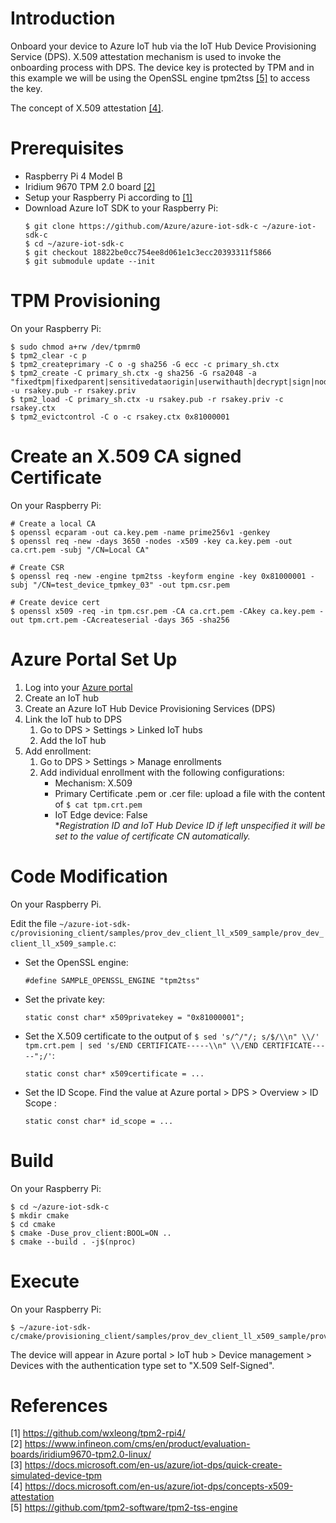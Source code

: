 # Introduction

Onboard your device to Azure IoT hub via the IoT Hub Device Provisioning Service (DPS). X.509 attestation mechanism is used to invoke the onboarding process with DPS. The device key is protected by TPM and in this example we will be using the OpenSSL engine tpm2tss [[5]](#5) to access the key.

The concept of X.509 attestation [[4]](#4).

# Prerequisites

- Raspberry Pi 4 Model B 
- Iridium 9670 TPM 2.0 board [[2]](#2)
- Setup your Raspberry Pi according to [[1]](#1)
- Download Azure IoT SDK to your Raspberry Pi:
    ```
    $ git clone https://github.com/Azure/azure-iot-sdk-c ~/azure-iot-sdk-c
    $ cd ~/azure-iot-sdk-c
    $ git checkout 18822be0cc754ee8d061e1c3ecc20393311f5866
    $ git submodule update --init
    ```

# TPM Provisioning

On your Raspberry Pi:
```
$ sudo chmod a+rw /dev/tpmrm0
$ tpm2_clear -c p
$ tpm2_createprimary -C o -g sha256 -G ecc -c primary_sh.ctx
$ tpm2_create -C primary_sh.ctx -g sha256 -G rsa2048 -a "fixedtpm|fixedparent|sensitivedataorigin|userwithauth|decrypt|sign|noda" -u rsakey.pub -r rsakey.priv
$ tpm2_load -C primary_sh.ctx -u rsakey.pub -r rsakey.priv -c rsakey.ctx
$ tpm2_evictcontrol -C o -c rsakey.ctx 0x81000001
```

# Create an X.509 CA signed Certificate

On your Raspberry Pi:
```
# Create a local CA
$ openssl ecparam -out ca.key.pem -name prime256v1 -genkey
$ openssl req -new -days 3650 -nodes -x509 -key ca.key.pem -out ca.crt.pem -subj "/CN=Local CA"

# Create CSR
$ openssl req -new -engine tpm2tss -keyform engine -key 0x81000001 -subj "/CN=test_device_tpmkey_03" -out tpm.csr.pem

# Create device cert
$ openssl x509 -req -in tpm.csr.pem -CA ca.crt.pem -CAkey ca.key.pem -out tpm.crt.pem -CAcreateserial -days 365 -sha256
```

# Azure Portal Set Up

1. Log into your [Azure portal](https://portal.azure.com/)
2. Create an IoT hub
3. Create an Azure IoT Hub Device Provisioning Services (DPS)
4. Link the IoT hub to DPS
    1. Go to DPS > Settings > Linked IoT hubs
    2. Add the IoT hub
4. Add enrollment:
    1. Go to DPS > Settings > Manage enrollments
    2. Add individual enrollment with the following configurations:
        - Mechanism: X.509
        - Primary Certificate .pem or .cer file: upload a file with the content of `$ cat tpm.crt.pem`
        - IoT Edge device: False<br>
**Registration ID and IoT Hub Device ID if left unspecified it will be set to the value of certificate CN automatically.*

# Code Modification

On your Raspberry Pi.

Edit the file `~/azure-iot-sdk-c/provisioning_client/samples/prov_dev_client_ll_x509_sample/prov_dev_client_ll_x509_sample.c`:
- Set the OpenSSL engine:
    ```
    #define SAMPLE_OPENSSL_ENGINE "tpm2tss"
    ```
- Set the private key:
    ```
    static const char* x509privatekey = "0x81000001";
    ```
- Set the X.509 certificate to the output of `$ sed 's/^/"/; s/$/\\n" \\/' tpm.crt.pem | sed 's/END CERTIFICATE-----\\n" \\/END CERTIFICATE-----";/'`:
    ```
    static const char* x509certificate = ...
    ```
- Set the ID Scope. Find the value at Azure portal > DPS > Overview > ID Scope :
    ```
    static const char* id_scope = ...
    ```

# Build

On your Raspberry Pi:
```
$ cd ~/azure-iot-sdk-c
$ mkdir cmake
$ cd cmake
$ cmake -Duse_prov_client:BOOL=ON ..
$ cmake --build . -j$(nproc)
```

# Execute

On your Raspberry Pi:
```
$ ~/azure-iot-sdk-c/cmake/provisioning_client/samples/prov_dev_client_ll_x509_sample/prov_dev_client_ll_x509_sample
```

The device will appear in Azure portal > IoT hub > Device management > Devices with the authentication type set to "X.509 Self-Signed".

# References

<a id="1">[1] https://github.com/wxleong/tpm2-rpi4/</a> <br>
<a id="2">[2] https://www.infineon.com/cms/en/product/evaluation-boards/iridium9670-tpm2.0-linux/</a> <br>
<a id="3">[3] https://docs.microsoft.com/en-us/azure/iot-dps/quick-create-simulated-device-tpm</a> <br>
<a id="4">[4] https://docs.microsoft.com/en-us/azure/iot-dps/concepts-x509-attestation <br>
<a id="5">[5] https://github.com/tpm2-software/tpm2-tss-engine</a> <br>


<!--
https://github.com/Azure/azure-iot-sdk-c/issues/2270

# CA Cert
openssl ecparam -out ca_key.pem -name prime256v1 -genkey
openssl req -new -days 3650 -nodes -x509 -key ca_key.pem -out ca_cert.pem -subj "/CN=CA"

# Device Cert
openssl ecparam -out device_ec_key.pem -name prime256v1 -genkey
# CA sign
openssl req -new -key device_ec_key.pem -out device_ec.csr -subj "/CN=testing123"
openssl x509 -req -in device_ec.csr -CA ca_cert.pem -CAkey ca_key.pem -CAcreateserial -out device_ec_cert.pem -days 365 -sha256 // -extensions client_auth
openssl x509 -in device_ec_cert.pem -text -noout
# Self sign (DPS will not accept this)
openssl req -x509 -key device_ec_key.pem -out device_ec_cert.pem -subj "/CN=testing123" -sha256 -nodes -days 365 
openssl x509 -in device_ec_cert.pem -text -noout

# Validation of CA Cert
openssl ecparam -out validation_ec_key.pem -name prime256v1 -genkey
openssl req -new -key validation_ec_key.pem -out validation_ec.csr -subj "/CN=<validation code>"
openssl x509 -req -in validation_ec.csr -CA ca_cert.pem -CAkey ca_key.pem -CAcreateserial -out validation_ec_cert.pem -days 365 -sha256 // -extensions client_auth 

sed 's/^/"/; s/$/\\n" \\/' device_ec_cert.pem | sed 's/END CERTIFICATE-----\\n" \\/END CERTIFICATE-----";/'
sed 's/^/"/; s/$/\\n" \\/' device_ec_key.pem | sed 's/END EC PRIVATE KEY-----\\n" \\/END EC PRIVATE KEY-----";/'

cmake -DCMAKE_BUILD_TYPE=Debug -Duse_prov_client=ON ..
cmake --build . -j$(nproc)

vi ./provisioning_client/samples/prov_dev_client_ll_x509_sample/prov_dev_client_ll_x509_sample.c
~/azure-iot-sdk-c/cmake/provisioning_client/samples/prov_dev_client_ll_x509_sample/prov_dev_client_ll_x509_sample
-->